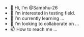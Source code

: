 - 👋 Hi, I’m @Sambhu-26
- 👀 I’m interested in testing field.
- 🌱 I’m currently learning ...
- 💞️ I’m looking to collaborate on ...
- 📫 How to reach me ...

<!---
Sambhu-26/Sambhu-26 is a ✨ special ✨ repository because its `README.md` (this file) appears on your GitHub profile.
You can click the Preview link to take a look at your changes.
--->
